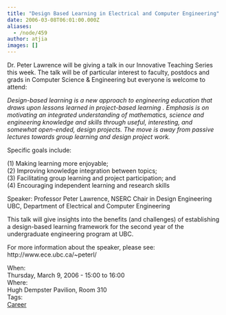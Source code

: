 ```yaml
---
title: "Design Based Learning in Electrical and Computer Engineering"
date: 2006-03-08T06:01:00.000Z
aliases:
  - /node/459
author: atjia
images: []
---
```


<div class="field field-name-body field-type-text-with-summary field-label-hidden"><div class="field-items"><div class="field-item even"><p>Dr. Peter Lawrence will be giving a talk in our Innovative Teaching Series this week.  The talk will be of particular interest to faculty, postdocs and grads in Computer Science &amp; Engineering but everyone is welcome to attend:</p>
<p><em>Design-based learning is a new approach to engineering education that draws upon lessons learned in project-based learning . Emphasis is on motivating an integrated understanding of mathematics, science and engineering knowledge and skills through useful, interesting, and somewhat open-ended, design projects. The move is away from passive lectures towards group learning and design project work.</em></p>
<!--break--><p>Specific goals include:</p>
<p>(1) Making learning more enjoyable;<br>
(2) Improving knowledge integration between topics;<br>
(3) Facilitating group learning and project participation; and<br>
(4) Encouraging independent learning and research skills</p>
<p>Speaker:      Professor Peter Lawrence, NSERC Chair in Design Engineering<br>
                   UBC, Department of Electrical and Computer Engineering</p>
<p>This talk will give insights into the benefits (and challenges) of establishing a design-based learning framework for the second year of the undergraduate engineering program at UBC.</p>
<p>For more information about the speaker, please see:<br>
http://www.ece.ubc.ca/~peterl/</p>
</div></div></div><div class="field field-name-field-dates field-type-datetime field-label-above"><div class="field-label">When:&#xA0;</div><div class="field-items"><div class="field-item even"><span class="date-display-single">Thursday, March 9, 2006 - <span class="date-display-range"><span class="date-display-start">15:00</span> to <span class="date-display-end">16:00</span></span></span></div></div></div><div class="field field-name-field-location field-type-text field-label-above"><div class="field-label">Where:&#xA0;</div><div class="field-items"><div class="field-item even">Hugh Dempster Pavilion, Room 310</div></div></div>    <footer>
    <div class="field field-name-field-tags field-type-taxonomy-term-reference field-label-above"><div class="field-label">Tags:&#xA0;</div><div class="field-items"><div class="field-item even"><a href="/career">Career</a></div></div></div>      </footer>
